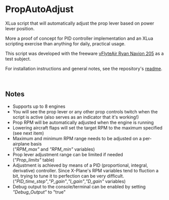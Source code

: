 # PropAutoAdjust

XLua script that will automatically adjust the prop lever based on power lever position.

More a proof of concept for PID controller implementation and an XLua scripting exercise than anything for daily, practical usage.

This script was developed with the freeware [vFlyteAir Ryan Navion 205](https://forums.x-plane.org/index.php?/files/file/48223-vflyteair-ryan-navion-205-vintage-freeware/) as a test subject.

For installation instructions and general notes, see the repository's [readme](https://github.com/JT8D-17/XLua-scripts-for-X-Plane/blob/main/README.md).

&nbsp;

## Notes

- Supports up to 8 engines
- You will see the prop lever or any other prop controls twitch when the script is active (also serves as an indicator that it's working!)
- Prop RPM will be automatically adjusted when the engine is running
- Lowering aircraft flaps will set the target RPM to the maximum specified (see next item)
- Maximum and minimum RPM range needs to be adjusted on a per-airplane basis   
(_"RPM_max"_ and _"RPM_min"_ variables)
- Prop lever adjustment range can be limited if needed   
(_"Prop_limits"_ table)
- Adjustment is achieved by means of a PID (proportional, integral, derivative) controller. Since X-Plane's RPM variables tend to fluction a bit, trying to tune it to perfection can be very difficult.  
(*"PID_time_step"*,*"P_gain"*,*"I_gain"*,*"D_gain"* variables)
- Debug output to the console/terminal can be enabled by setting *"Debug_Output"* to "true"

&nbsp;
